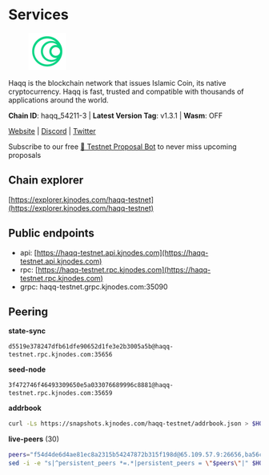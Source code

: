 # Services

<figure><img src="https://raw.githubusercontent.com/kj89/cosmos-images/main/logos/haqq.png" alt=""><figcaption></figcaption></figure>

Haqq is the blockchain network that issues Islamic Coin,  its native cryptocurrency. Haqq is fast, trusted and  compatible with thousands of applications around the world.

**Chain ID**: haqq_54211-3 | **Latest Version Tag**: v1.3.1 | **Wasm**: OFF

[Website](https://islamiccoin.net) | [Discord](https://discord.gg/hU9MHG5kZq) | [Twitter](https://twitter.com/Islamic_Coin)



Subscribe to our free [🤖 Testnet Proposal Bot](https://t.me/kjnodes_testnet_proposal_bot) to never miss upcoming proposals


## Chain explorer
[https://explorer.kjnodes.com/haqq-testnet](https://explorer.kjnodes.com/haqq-testnet)

## Public endpoints

* api: [https://haqq-testnet.api.kjnodes.com](https://haqq-testnet.api.kjnodes.com)
* rpc: [https://haqq-testnet.rpc.kjnodes.com](https://haqq-testnet.rpc.kjnodes.com)
* grpc: haqq-testnet.grpc.kjnodes.com:35090

## Peering

**state-sync**

```text
d5519e378247dfb61dfe90652d1fe3e2b3005a5b@haqq-testnet.rpc.kjnodes.com:35656
```

**seed-node**

```text
3f472746f46493309650e5a033076689996c8881@haqq-testnet.rpc.kjnodes.com:35659
```

**addrbook**
```bash
curl -Ls https://snapshots.kjnodes.com/haqq-testnet/addrbook.json > $HOME/.haqqd/config/addrbook.json
```

**live-peers** (30)
```bash
peers="f54d4de6d4ae81ec8a2315b54247872b315f198d@65.109.57.9:26656,ba56c564a5430632e59e2b08fc348735bc56b32f@154.12.232.140:26656,19aaf81833c26c7e29286ccafae6a01244846d53@116.202.227.117:35656,24e894d4d8a18276acf6051cccf369a1ce69842d@65.108.151.105:26656,442d3bacb350437b8d9f0f1431e0519b81094100@135.181.62.222:26656,9eb507f9365313dbe7f426050fec9648298f58ee@109.205.183.51:26656,230d299006a432b0f44534ca8a19c8c876c0ccb3@85.10.193.246:26656,927a323649e7dd8d4c75da6e5edaee439652b46f@65.109.92.241:20116,3df5a68b919177179c6dcb0b9c9354fd6bbba1c8@65.109.92.240:20116,23a1176c9911eac442d6d1bf15f92eeabb3981d5@45.83.173.18:26656,16f40215d018c7d657fef0bb5ce2950251d525d2@148.251.51.144:36656,ed145a35b436878c1f1c10634bd18600f3696e17@95.217.181.142:26656,23ff658b56fbb8bc73372973a34733ff5d79b435@142.132.202.50:11604,62bf004201a90ce00df6f69390378c3d90f6dd7e@45.83.173.19:26656,d7ac44bf8f8d760c3df1a8695145021f35feb985@34.88.220.124:26656,1e09d40584a277c72d6023e2956ff923c9d5e062@85.10.203.117:36656,d5519e378247dfb61dfe90652d1fe3e2b3005a5b@65.109.68.190:35656,1fefb6b75431482502e125a290deba1e7e539d4e@135.181.148.11:26656,78e3ef8adf819b479acc13a2f92ab5c0fa350aeb@66.45.231.30:11464,4f8d830994b609160d21c3ab81854e241f84a41e@89.58.52.226:26656,6ce864d853904ebef9400528f129d8fefa6f1827@91.211.251.232:36656,6de69146d5ebbc0b8cd9ecdf4b33edb57bf9b559@185.187.170.133:26656,2a9a320e38e80b8cbaf60be2cf65cea6592f45e9@18.159.219.73:26656,077d5d9169efb4b070ce7895d680a9d2148d522c@195.201.195.40:36656,2d13d679b64e1a574904a140f72815644ec71131@65.21.133.125:30656,bb9c3d1c6fb845602f9f595802765fc86a0f3b10@154.26.137.198:26656,a6150d39e4725d28a56f41ebf3c6d457c54bd2f1@34.138.250.4:26656,59af99085c961a6a5c8dc4bc8b3abffda16ddccb@135.181.38.62:26656,a0ff2da1ac166973e79463bd5db8ec696759cae4@3.127.187.63:26656,5b2ee53c742ce5d392b93c8f193f489a4f13f685@5.189.186.222:26656"
sed -i -e "s|^persistent_peers *=.*|persistent_peers = \"$peers\"|" $HOME/.haqqd/config/config.toml
```
